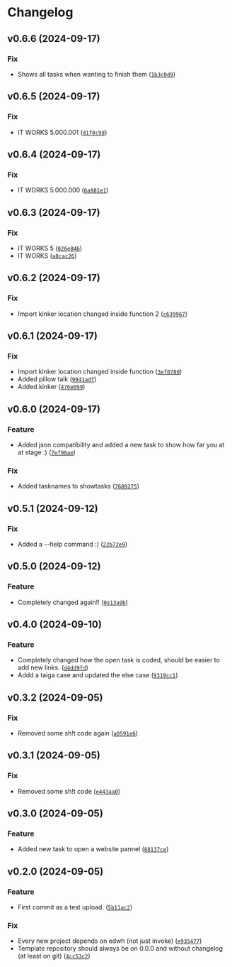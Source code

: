 # Changelog

<!--next-version-placeholder-->

## v0.6.6 (2024-09-17)

### Fix

* Shows all tasks when wanting to finish them ([`1b3c0d9`](https://github.com/Bonne8008/edwh-bonnes-tasks-plugin/commit/1b3c0d908b790807b11e79361ed0d1df2e4a7e44))

## v0.6.5 (2024-09-17)

### Fix

* IT WORKS 5.000.001 ([`d1f8c98`](https://github.com/Bonne8008/edwh-bonnes-tasks-plugin/commit/d1f8c98032a60c15afe626f784559af4cc139e81))

## v0.6.4 (2024-09-17)

### Fix

* IT WORKS 5.000.000 ([`6a981e1`](https://github.com/Bonne8008/edwh-bonnes-tasks-plugin/commit/6a981e15f6534caad9443187d6917eee4e0a070a))

## v0.6.3 (2024-09-17)

### Fix

* IT WORKS 5 ([`026e846`](https://github.com/Bonne8008/edwh-bonnes-tasks-plugin/commit/026e846bafc4153c5459471b23e509ee0cb4dc3a))
* IT WORKS ([`a8cac26`](https://github.com/Bonne8008/edwh-bonnes-tasks-plugin/commit/a8cac26dafd623f34b32a2e4bf4f8bd5b9bff4ea))

## v0.6.2 (2024-09-17)

### Fix

* Import kinker location changed inside function 2 ([`c639967`](https://github.com/Bonne8008/edwh-bonnes-tasks-plugin/commit/c63996709972cc9f4e943943078d766fe8fc5488))

## v0.6.1 (2024-09-17)

### Fix

* Import kinker location changed inside function ([`3ef0780`](https://github.com/Bonne8008/edwh-bonnes-tasks-plugin/commit/3ef07801c4230f6168f5a3a97c82092015ac2ee5))
* Added pillow talk ([`9941adf`](https://github.com/Bonne8008/edwh-bonnes-tasks-plugin/commit/9941adf048b07ea0ede11528a4771e3dddd9eb1c))
* Added kinker ([`476e099`](https://github.com/Bonne8008/edwh-bonnes-tasks-plugin/commit/476e09955489a8ee2bd9c2e7aba501b8a873c3b7))

## v0.6.0 (2024-09-17)

### Feature

* Added json compatibility and added a new task to show how far you at at stage :) ([`7ef90ae`](https://github.com/Bonne8008/edwh-bonnes-tasks-plugin/commit/7ef90ae844d7c0601c974326d55bfe45eb4f50bd))

### Fix

* Added tasknames to showtasks ([`7689275`](https://github.com/Bonne8008/edwh-bonnes-tasks-plugin/commit/7689275603df51376b04be07dea2e215cdf7d0fd))

## v0.5.1 (2024-09-12)

### Fix

* Added a --help command :) ([`22b72e9`](https://github.com/Bonne8008/edwh-bonnes-tasks-plugin/commit/22b72e9c84518f2edf201cdbd9f3533d390e49a8))

## v0.5.0 (2024-09-12)

### Feature

* Completely changed again!! ([`0e13a9b`](https://github.com/Bonne8008/edwh-bonnes-tasks-plugin/commit/0e13a9be8d2539810e73fabce7023b21b3e731c2))

## v0.4.0 (2024-09-10)

### Feature

* Completely changed how the open task is coded, should be easier to add new links. ([`d4dd9fd`](https://github.com/Bonne8008/edwh-bonnes-tasks-plugin/commit/d4dd9fd9f087e29523f3f31f60708c3d4de97282))
* Addd a taiga case and updated the else case ([`9319cc1`](https://github.com/Bonne8008/edwh-bonnes-tasks-plugin/commit/9319cc15da94f61ee2f70cc7c29421e947660433))

## v0.3.2 (2024-09-05)

### Fix

* Removed some sh!t code again ([`a0591e6`](https://github.com/Bonne8008/edwh-bonnes-tasks-plugin/commit/a0591e635f9b4c0f83c9de928f5c1a899d4f9280))

## v0.3.1 (2024-09-05)

### Fix

* Removed some sh!t code ([`e443aa0`](https://github.com/Bonne8008/edwh-bonnes-tasks-plugin/commit/e443aa0428fcb081d3717fce821321b6c11f9e91))

## v0.3.0 (2024-09-05)

### Feature

* Added new task to open a website pannel ([`88137ce`](https://github.com/Bonne8008/edwh-bonnes-tasks-plugin/commit/88137cef3ca2c9b03b21c87467326218f83e27c5))

## v0.2.0 (2024-09-05)

### Feature

* First commit as a test upload. ([`5b11ac2`](https://github.com/Bonne8008/edwh-bonnes-tasks-plugin/commit/5b11ac21c6f540e10f43c7fa4b82df1a544e19b1))

### Fix

* Every new project depends on edwh (not just invoke) ([`e935477`](https://github.com/Bonne8008/edwh-bonnes-tasks-plugin/commit/e93547734aaea1f6fbdce890642bffaccde9a868))
* Template repository should always be on 0.0.0 and without changelog (at least on git) ([`4cc53c2`](https://github.com/Bonne8008/edwh-bonnes-tasks-plugin/commit/4cc53c2fba5092c2fc930197688ffdb358b63867))